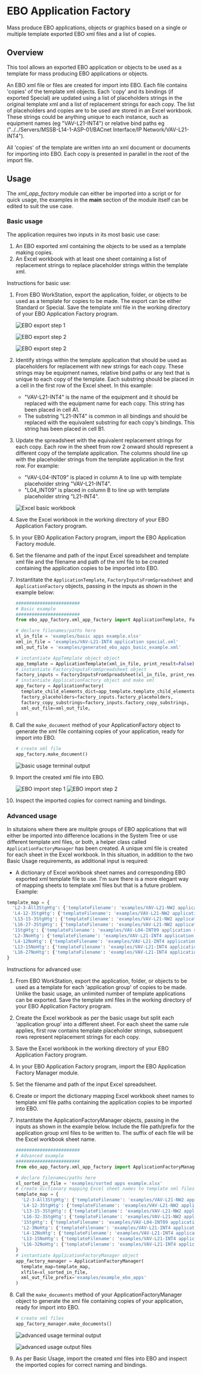 # EBO Application Factory

Mass produce EBO applications, objects or graphics based on a single or multiple template exported EBO xml files and a list of copies.

## Overview

This tool allows an exported EBO application or objects to be used as a template for mass producing EBO applications or objects.

An EBO xml file or files are created for import into EBO. Each file contains 'copies' of the template xml objects. Each 'copy' and its bindings (if exported Special) are updated using a list of placeholders strings in the original template xml and a list of replacement strings for each copy. The list of placeholders and copies are to be used are stored in an Excel workbook. These strings could be anything unique to each instance, such as equipment names (eg "VAV-L21-INT4") or relative bind paths eg ("../../Servers/MSSB-L14-1-ASP-01/BACnet Interface/IP Network/VAV-L21-INT4").

All 'copies' of the template are written into an xml document or documents for importing into EBO. Each copy is presented in parallel in the root of the import file.

## Usage

The *xml_app_factory* module can either be imported into a script or for quick usage, the examples in the __main__ section of the module itself can be edited to suit the use case.

### Basic usage

The application requires two inputs in its most basic use case:

1. An EBO exported xml containing the objects to be used as a template making copies.
1. An Excel workbook with at least one sheet containing a list of replacement strings to replace placeholder strings within the template xml.

Instructions for basic use:

1. From EBO WorkStation, export the application, folder, or objects to be used as a template for copies to be made. The export can be either Standard or Special. Save the template xml file in the working directory of your EBO Application Factory program.

    ![EBO export step 1](images/ebo_export_step_1.png)

    ![EBO export step 2](images/ebo_export_step_2.png)

    ![EBO export step 2](images/ebo_export_step_3.png)

1. Identify strings within the template application that should be used as placeholders for replacement with new strings for each copy. These strings may be equipment names, relative bind paths or any text that is unique to each copy of the template. Each substring should be placed in a cell in the first row of the Excel sheet. In this example:
    - "VAV-L21-INT4" is the name of the equipment and it should be replaced with the equipment name for each copy. This string has been placed in cell A1.
    - The substring "L21-INT4" is common in all bindings and should be replaced with the equivalent substring for each copy's bindings. This string has been placed in cell B1.
1. Update the spreadsheet with the equivalent replacement strings for each copy. Each row in the sheet from row 2 onward should represent a different copy of the template application. The columns should line up with the placeholder strings from the template application in the first row. For example:
    - "VAV-L04-INT09" is placed in column A to line up with template placeholder string "VAV-L21-INT4".
    - "L04_INT09" is placed in column B to line up with template placeholder string "L21-INT4".

    ![Excel basic workbook](images/excel_basic_example_markup.png)

1.  Save the Excel workbook in the working directory of your EBO Application Factory program.
1. In your EBO Application Factory program, import the EBO Application Factory module.
1. Set the filename and path of the input Excel spreadsheet and template xml file and the filename and path of the xml file to be created containing the application copies to be imported into EBO.
1. Instantitate the `ApplicationTemplate`, `FactoryInputsFromSpreadsheet` and `ApplicationFactory` objects, passing in the inputs as shown in the example below:

    ```python
    ########################
    # Basic example
    ########################
    from ebo_app_factory.xml_app_factory import ApplicationTemplate, FactoryInputsFromSpreadsheet, ApplicationFactory

    # declare filenames/paths here
    xl_in_file = 'examples/basic apps example.xlsx'
    xml_in_file = 'examples/VAV-L21-INT4 application special.xml'
    xml_out_file = 'examples/generated_ebo_apps_basic_example.xml'

    # instantiate AppTemplate object object
    app_template = ApplicationTemplate(xml_in_file, print_result=False)
    # instantiate FactoryInputsFromSpreadsheet object
    factory_inputs = FactoryInputsFromSpreadsheet(xl_in_file, print_result=False)
    # instantiate ApplicationFactory object and make xml
    app_factory = ApplicationFactory(
      template_child_elements_dict=app_template.template_child_elements_dict,
      factory_placeholders=factory_inputs.factory_placeholders,
      factory_copy_substrings=factory_inputs.factory_copy_substrings,
      xml_out_file=xml_out_file,
    )
    ```

1. Call the `make_document` method of your ApplicationFactory object to generate the xml file containing copies of your application, ready for import into EBO.

    ```python
    # create xml file
    app_factory.make_document()

    ```

    ![basic usage terminal output](images/basic_usage_output.png)

1. Import the created xml file into EBO.

    ![EBO import step 1](images/ebo_import_step_1.png)
    ![EBO import step 2](images/ebo_import_step_2.png)

1. Inspect the imported copies for correct naming and bindings.

### Advanced usage

In situtaions where there are mulitple groups of EBO applications that will either be imported into difference locations in the System Tree or use different template xml files, or both, a helper class called `ApplicationFactoryManager` has been created. A unique xml file is created for each sheet in the Excel workbook. In this situation, in addition to the two Basic Usage requirements, as additional input is required:

- A dictionary of Excel workbook sheet names and corresponding  EBO exported xml template file to use. I'm sure there is a more elegant way of mapping sheets to template xml files but that is a future problem. Example:

```python
template_map = {
  'L2-3-All3StgHtg': {'templateFilename': 'examples/VAV-L21-NW2 application special.xml'},
  'L4-12-3StgHtg': {'templateFilename': 'examples/VAV-L21-NW2 application special.xml'},
  'L13-15-3StgHtg': {'templateFilename': 'examples/VAV-L21-NW2 application special.xml'},
  'L16-27-3StgHtg': {'templateFilename': 'examples/VAV-L21-NW2 application special.xml'},
  '1StgHtg': {'templateFilename': 'examples/VAV-L04-INT09 application special.xml'},
  'L2-3NoHtg': {'templateFilename': 'examples/VAV-L21-INT4 application special.xml'},
  'L4-12NoHtg': {'templateFilename': 'examples/VAV-L21-INT4 application special.xml'},
  'L13-15NoHtg': {'templateFilename': 'examples/VAV-L21-INT4 application special.xml'},
  'L16-27NoHtg': {'templateFilename': 'examples/VAV-L21-INT4 application special.xml'},
}

```

Instructions for advanced use:

1. From EBO WorkStation, export the application, folder, or objects to be used as a template for each 'application group' of copies to be made. Unlike the basic usage, an unlimited number of template applications can be exported. Save the template xml files in the working directory of your EBO Application Factory program.
1. Create the Excel workbook as per the basic usage but split each 'application group' into a different sheet. For each sheet the same rule applies, first row contains template placeholder strings, subsequent rows represent replacement strings for each copy.
1.  Save the Excel workbook in the working directory of your EBO Application Factory program.
1. In your EBO Application Factory program, import the EBO Application Factory Manager module.
1. Set the filename and path of the input Excel spreadsheet.
1. Create or import the dictionary mapping Excel workbook sheet names to template xml file paths containing the application copies to be imported into EBO.
1. Instantitate the ApplicationFactoryManager objects, passing in the inputs as shown in the example below. Include the file path/prefix for the application group xml files to be written to. The suffix of each file will be the Excel workbook sheet name.

    ```python
    ########################
    # Advanced example
    ########################
    from ebo_app_factory.xml_app_factory import ApplicationFactoryManager

    # declare filenames/paths here
    xl_sorted_in_file = 'examples/sorted apps example.xlsx'
    # create dictionary mapping Excel sheet names to template xml files
    template_map = {
      'L2-3-All3StgHtg': {'templateFilename': 'examples/VAV-L21-NW2 application special.xml'},
      'L4-12-3StgHtg': {'templateFilename': 'examples/VAV-L21-NW2 application special.xml'},
      'L13-15-3StgHtg': {'templateFilename': 'examples/VAV-L21-NW2 application special.xml'},
      'L16-32-3StgHtg': {'templateFilename': 'examples/VAV-L21-NW2 application special.xml'},
      '1StgHtg': {'templateFilename': 'examples/VAV-L04-INT09 application special.xml'},
      'L2-3NoHtg': {'templateFilename': 'examples/VAV-L21-INT4 application special.xml'},
      'L4-12NoHtg': {'templateFilename': 'examples/VAV-L21-INT4 application special.xml'},
      'L13-15NoHtg': {'templateFilename': 'examples/VAV-L21-INT4 application special.xml'},
      'L16-32NoHtg': {'templateFilename': 'examples/VAV-L21-INT4 application special.xml'},
    }
    # instantiate ApplicationFactoryManager object
    app_factory_manager = ApplicationFactoryManager(
      template_map=template_map,
      xlfile=xl_sorted_in_file,
      xml_out_file_prefix='examples/example_ebo_apps'
    )

    ```

1. Call the `make_documents` method of your ApplicationFactoryManager object to generate the xml file containing copies of your application, ready for import into EBO.

    ```python
    # create xml files
    app_factory_manager.make_documents()

    ```

    ![advanced usage terminal output](images/advanced_usage_output.png)

    ![advanced usage output files](images/advanced_usage_output_files.png)

1. As per Basic Usage, import the created xml files into EBO and inspect the imported copies for correct naming and bindings.
